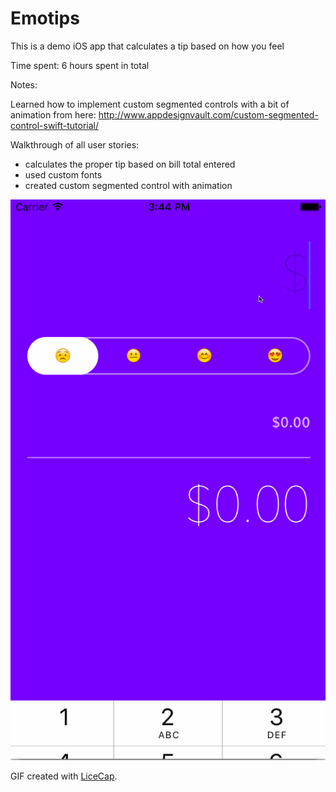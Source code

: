 # Emotips
This is a demo iOS app that calculates a tip based on how you feel

Time spent: 6 hours spent in total 

Notes:

Learned how to implement custom segmented controls with a bit of animation from here: http://www.appdesignvault.com/custom-segmented-control-swift-tutorial/

Walkthrough of all user stories:

- calculates the proper tip based on bill total entered
- used custom fonts
- created custom segmented control with animation

![Video Walkthrough](emotip.gif)

GIF created with [LiceCap](http://www.cockos.com/licecap/).
